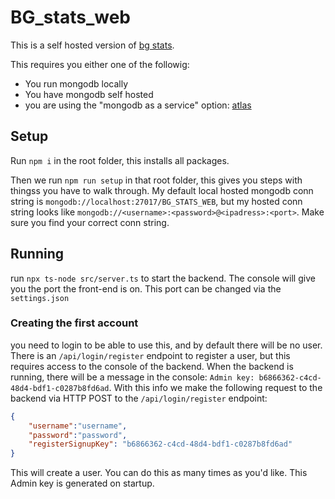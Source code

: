 # BG_stats_web
This is a self hosted version of [bg stats](https://www.bgstatsapp.com/).

This requires you either one of the followig:
- You run mongodb locally
- You have mongodb self hosted
- you are using the "mongodb as a service" option: [atlas](https://www.mongodb.com/products/platform/atlas-database)

## Setup

Run `npm i` in the root folder, this installs all packages.

Then we run `npm run setup` in that root folder, this gives you steps with thingss you have to walk through. My default local hosted mongodb conn string is `mongodb://localhost:27017/BG_STATS_WEB`, but my hosted conn string looks like `mongodb://<username>:<password>@<ipadress>:<port>`. Make sure you find your correct conn string.

## Running

run `npx ts-node src/server.ts` to start the backend. The console will give you the port the front-end is on. This port can be changed via the `settings.json`

### Creating the first account

you need to login to be able to use this, and by default there will be no user. There is an `/api/login/register` endpoint to register a user, but this requires access to the console of the backend. When the backend is running, there will be a message in the console: `Admin key: b6866362-c4cd-48d4-bdf1-c0287b8fd6ad`. With this info we make the following request to the backend via HTTP POST to the `/api/login/register` endpoint:
```json
{
    "username":"username",
    "password":"password",
    "registerSignupKey": "b6866362-c4cd-48d4-bdf1-c0287b8fd6ad"
}
```

This will create a user. You can do this as many times as you'd like. This Admin key is generated on startup.